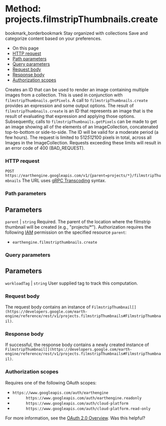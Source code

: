  
#  Method: projects.filmstripThumbnails.create
bookmark_borderbookmark Stay organized with collections  Save and categorize content based on your preferences.
  * On this page
  * [HTTP request](https://developers.google.com/earth-engine/reference/rest/v1/projects.filmstripThumbnails/create#http-request)
  * [Path parameters](https://developers.google.com/earth-engine/reference/rest/v1/projects.filmstripThumbnails/create#path-parameters)
  * [Query parameters](https://developers.google.com/earth-engine/reference/rest/v1/projects.filmstripThumbnails/create#query-parameters)
  * [Request body](https://developers.google.com/earth-engine/reference/rest/v1/projects.filmstripThumbnails/create#request-body)
  * [Response body](https://developers.google.com/earth-engine/reference/rest/v1/projects.filmstripThumbnails/create#response-body)
  * [Authorization scopes](https://developers.google.com/earth-engine/reference/rest/v1/projects.filmstripThumbnails/create#authorization-scopes)


Creates an ID that can be used to render an image containing multiple images from a collection.
This is used in conjunction with `filmstripThumbnails.getPixels`. A call to `filmstripThumbnails.create` provides an expression and some output options. The result of `filmstripThumbnails.create` is an ID that represents an image that is the result of evaluating that expression and applying those options. Subsequently, calls to `filmstripThumbnails.getPixels` can be made to get an image showing all of the elements of an ImageCollection, concatenated top-to-bottom or side-to-side. The ID will be valid for a moderate period (a few hours).
The request is limited to 512*512*100 pixels in total, across all Images in the ImageCollection. Requests exceeding these limits will result in an error code of 400 (BAD_REQUEST).
### HTTP request
`POST https://earthengine.googleapis.com/v1/{parent=projects/*}/filmstripThumbnails`
The URL uses [gRPC Transcoding](https://google.aip.dev/127) syntax.
### Path parameters
Parameters  
---  
`parent` |  `string` Required. The parent of the location where the filmstrip thumbnail will be created (e.g., "projects/*"). Authorization requires the following [IAM](https://cloud.google.com/iam/docs/) permission on the specified resource `parent`:
  * `earthengine.filmstripthumbnails.create`

  
### Query parameters
Parameters  
---  
`workloadTag` |  `string` User supplied tag to track this computation.  
### Request body
The request body contains an instance of `FilmstripThumbnail[](https://developers.google.com/earth-engine/reference/rest/v1/projects.filmstripThumbnails#FilmstripThumbnail)`.
### Response body
If successful, the response body contains a newly created instance of `FilmstripThumbnail[](https://developers.google.com/earth-engine/reference/rest/v1/projects.filmstripThumbnails#FilmstripThumbnail)`.
### Authorization scopes
Requires one of the following OAuth scopes:
  * `https://www.googleapis.com/auth/earthengine`
  * `      https://www.googleapis.com/auth/earthengine.readonly`
  * `      https://www.googleapis.com/auth/cloud-platform`
  * `      https://www.googleapis.com/auth/cloud-platform.read-only`


For more information, see the [OAuth 2.0 Overview](https://developers.google.com/identity/protocols/OAuth2).
Was this helpful?

